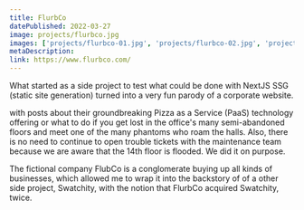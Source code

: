 ```yaml
---
title: FlurbCo
datePublished: 2022-03-27
image: projects/flurbco.jpg
images: ['projects/flurbco-01.jpg', 'projects/flurbco-02.jpg', 'projects/flurbco-03.jpg']
metaDescription:
link: https://www.flurbco.com/
---
```


What started as a side project to test what could be done with NextJS SSG (static site generation) turned into a very fun parody of a corporate website.

with posts about their groundbreaking Pizza as a Service (PaaS) technology offering or what to do if you get lost in the office's many semi-abandoned floors and meet one of the many phantoms who roam the halls. Also, there is no need to continue to open trouble tickets with the maintenance team because we are aware that the 14th floor is flooded. We did it on purpose.

The fictional company FlubCo is a conglomerate buying up all kinds of businesses, which allowed me to wrap it into the backstory of of a other side project, Swatchity, with the notion that FlurbCo acquired Swatchity, twice.
